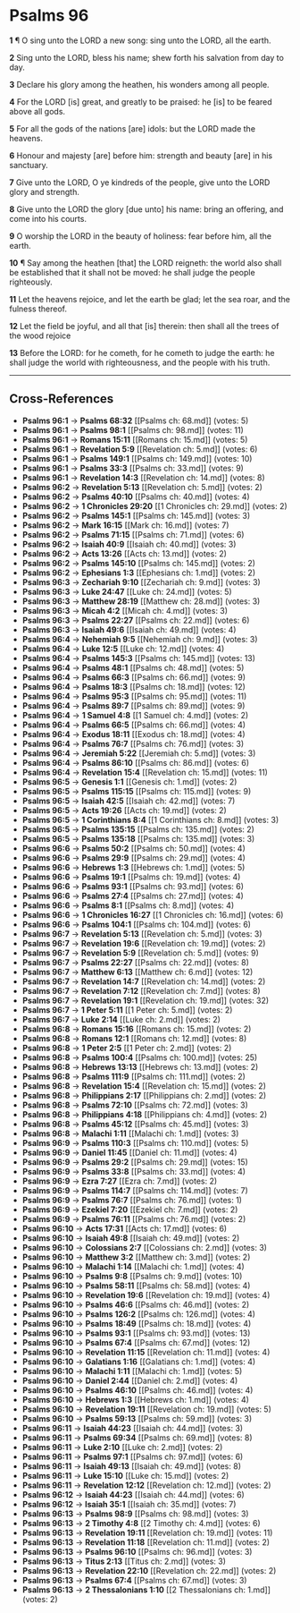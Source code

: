 # Psalms 96

**1** ¶ O sing unto the LORD a new song: sing unto the LORD, all the earth.

**2** Sing unto the LORD, bless his name; shew forth his salvation from day to day.

**3** Declare his glory among the heathen, his wonders among all people.

**4** For the LORD [is] great, and greatly to be praised: he [is] to be feared above all gods.

**5** For all the gods of the nations [are] idols: but the LORD made the heavens.

**6** Honour and majesty [are] before him: strength and beauty [are] in his sanctuary.

**7** Give unto the LORD, O ye kindreds of the people, give unto the LORD glory and strength.

**8** Give unto the LORD the glory [due unto] his name: bring an offering, and come into his courts.

**9** O worship the LORD in the beauty of holiness: fear before him, all the earth.

**10** ¶ Say among the heathen [that] the LORD reigneth: the world also shall be established that it shall not be moved: he shall judge the people righteously.

**11** Let the heavens rejoice, and let the earth be glad; let the sea roar, and the fulness thereof.

**12** Let the field be joyful, and all that [is] therein: then shall all the trees of the wood rejoice

**13** Before the LORD: for he cometh, for he cometh to judge the earth: he shall judge the world with righteousness, and the people with his truth.

---

## Cross-References

- **Psalms 96:1** → **Psalms 68:32** [[Psalms ch: 68.md]] (votes: 5)
- **Psalms 96:1** → **Psalms 98:1** [[Psalms ch: 98.md]] (votes: 11)
- **Psalms 96:1** → **Romans 15:11** [[Romans ch: 15.md]] (votes: 5)
- **Psalms 96:1** → **Revelation 5:9** [[Revelation ch: 5.md]] (votes: 6)
- **Psalms 96:1** → **Psalms 149:1** [[Psalms ch: 149.md]] (votes: 10)
- **Psalms 96:1** → **Psalms 33:3** [[Psalms ch: 33.md]] (votes: 9)
- **Psalms 96:1** → **Revelation 14:3** [[Revelation ch: 14.md]] (votes: 8)
- **Psalms 96:2** → **Revelation 5:13** [[Revelation ch: 5.md]] (votes: 2)
- **Psalms 96:2** → **Psalms 40:10** [[Psalms ch: 40.md]] (votes: 4)
- **Psalms 96:2** → **1 Chronicles 29:20** [[1 Chronicles ch: 29.md]] (votes: 2)
- **Psalms 96:2** → **Psalms 145:1** [[Psalms ch: 145.md]] (votes: 3)
- **Psalms 96:2** → **Mark 16:15** [[Mark ch: 16.md]] (votes: 7)
- **Psalms 96:2** → **Psalms 71:15** [[Psalms ch: 71.md]] (votes: 6)
- **Psalms 96:2** → **Isaiah 40:9** [[Isaiah ch: 40.md]] (votes: 3)
- **Psalms 96:2** → **Acts 13:26** [[Acts ch: 13.md]] (votes: 2)
- **Psalms 96:2** → **Psalms 145:10** [[Psalms ch: 145.md]] (votes: 2)
- **Psalms 96:2** → **Ephesians 1:3** [[Ephesians ch: 1.md]] (votes: 2)
- **Psalms 96:3** → **Zechariah 9:10** [[Zechariah ch: 9.md]] (votes: 3)
- **Psalms 96:3** → **Luke 24:47** [[Luke ch: 24.md]] (votes: 5)
- **Psalms 96:3** → **Matthew 28:19** [[Matthew ch: 28.md]] (votes: 3)
- **Psalms 96:3** → **Micah 4:2** [[Micah ch: 4.md]] (votes: 3)
- **Psalms 96:3** → **Psalms 22:27** [[Psalms ch: 22.md]] (votes: 6)
- **Psalms 96:3** → **Isaiah 49:6** [[Isaiah ch: 49.md]] (votes: 4)
- **Psalms 96:4** → **Nehemiah 9:5** [[Nehemiah ch: 9.md]] (votes: 3)
- **Psalms 96:4** → **Luke 12:5** [[Luke ch: 12.md]] (votes: 4)
- **Psalms 96:4** → **Psalms 145:3** [[Psalms ch: 145.md]] (votes: 13)
- **Psalms 96:4** → **Psalms 48:1** [[Psalms ch: 48.md]] (votes: 5)
- **Psalms 96:4** → **Psalms 66:3** [[Psalms ch: 66.md]] (votes: 9)
- **Psalms 96:4** → **Psalms 18:3** [[Psalms ch: 18.md]] (votes: 12)
- **Psalms 96:4** → **Psalms 95:3** [[Psalms ch: 95.md]] (votes: 11)
- **Psalms 96:4** → **Psalms 89:7** [[Psalms ch: 89.md]] (votes: 9)
- **Psalms 96:4** → **1 Samuel 4:8** [[1 Samuel ch: 4.md]] (votes: 2)
- **Psalms 96:4** → **Psalms 66:5** [[Psalms ch: 66.md]] (votes: 4)
- **Psalms 96:4** → **Exodus 18:11** [[Exodus ch: 18.md]] (votes: 4)
- **Psalms 96:4** → **Psalms 76:7** [[Psalms ch: 76.md]] (votes: 3)
- **Psalms 96:4** → **Jeremiah 5:22** [[Jeremiah ch: 5.md]] (votes: 3)
- **Psalms 96:4** → **Psalms 86:10** [[Psalms ch: 86.md]] (votes: 6)
- **Psalms 96:4** → **Revelation 15:4** [[Revelation ch: 15.md]] (votes: 11)
- **Psalms 96:5** → **Genesis 1:1** [[Genesis ch: 1.md]] (votes: 2)
- **Psalms 96:5** → **Psalms 115:15** [[Psalms ch: 115.md]] (votes: 9)
- **Psalms 96:5** → **Isaiah 42:5** [[Isaiah ch: 42.md]] (votes: 7)
- **Psalms 96:5** → **Acts 19:26** [[Acts ch: 19.md]] (votes: 2)
- **Psalms 96:5** → **1 Corinthians 8:4** [[1 Corinthians ch: 8.md]] (votes: 3)
- **Psalms 96:5** → **Psalms 135:15** [[Psalms ch: 135.md]] (votes: 2)
- **Psalms 96:5** → **Psalms 135:18** [[Psalms ch: 135.md]] (votes: 3)
- **Psalms 96:6** → **Psalms 50:2** [[Psalms ch: 50.md]] (votes: 4)
- **Psalms 96:6** → **Psalms 29:9** [[Psalms ch: 29.md]] (votes: 4)
- **Psalms 96:6** → **Hebrews 1:3** [[Hebrews ch: 1.md]] (votes: 5)
- **Psalms 96:6** → **Psalms 19:1** [[Psalms ch: 19.md]] (votes: 4)
- **Psalms 96:6** → **Psalms 93:1** [[Psalms ch: 93.md]] (votes: 6)
- **Psalms 96:6** → **Psalms 27:4** [[Psalms ch: 27.md]] (votes: 4)
- **Psalms 96:6** → **Psalms 8:1** [[Psalms ch: 8.md]] (votes: 4)
- **Psalms 96:6** → **1 Chronicles 16:27** [[1 Chronicles ch: 16.md]] (votes: 6)
- **Psalms 96:6** → **Psalms 104:1** [[Psalms ch: 104.md]] (votes: 6)
- **Psalms 96:7** → **Revelation 5:13** [[Revelation ch: 5.md]] (votes: 3)
- **Psalms 96:7** → **Revelation 19:6** [[Revelation ch: 19.md]] (votes: 2)
- **Psalms 96:7** → **Revelation 5:9** [[Revelation ch: 5.md]] (votes: 9)
- **Psalms 96:7** → **Psalms 22:27** [[Psalms ch: 22.md]] (votes: 8)
- **Psalms 96:7** → **Matthew 6:13** [[Matthew ch: 6.md]] (votes: 12)
- **Psalms 96:7** → **Revelation 14:7** [[Revelation ch: 14.md]] (votes: 2)
- **Psalms 96:7** → **Revelation 7:12** [[Revelation ch: 7.md]] (votes: 8)
- **Psalms 96:7** → **Revelation 19:1** [[Revelation ch: 19.md]] (votes: 32)
- **Psalms 96:7** → **1 Peter 5:11** [[1 Peter ch: 5.md]] (votes: 2)
- **Psalms 96:7** → **Luke 2:14** [[Luke ch: 2.md]] (votes: 2)
- **Psalms 96:8** → **Romans 15:16** [[Romans ch: 15.md]] (votes: 2)
- **Psalms 96:8** → **Romans 12:1** [[Romans ch: 12.md]] (votes: 8)
- **Psalms 96:8** → **1 Peter 2:5** [[1 Peter ch: 2.md]] (votes: 2)
- **Psalms 96:8** → **Psalms 100:4** [[Psalms ch: 100.md]] (votes: 25)
- **Psalms 96:8** → **Hebrews 13:13** [[Hebrews ch: 13.md]] (votes: 2)
- **Psalms 96:8** → **Psalms 111:9** [[Psalms ch: 111.md]] (votes: 2)
- **Psalms 96:8** → **Revelation 15:4** [[Revelation ch: 15.md]] (votes: 2)
- **Psalms 96:8** → **Philippians 2:17** [[Philippians ch: 2.md]] (votes: 2)
- **Psalms 96:8** → **Psalms 72:10** [[Psalms ch: 72.md]] (votes: 3)
- **Psalms 96:8** → **Philippians 4:18** [[Philippians ch: 4.md]] (votes: 2)
- **Psalms 96:8** → **Psalms 45:12** [[Psalms ch: 45.md]] (votes: 3)
- **Psalms 96:8** → **Malachi 1:11** [[Malachi ch: 1.md]] (votes: 3)
- **Psalms 96:9** → **Psalms 110:3** [[Psalms ch: 110.md]] (votes: 5)
- **Psalms 96:9** → **Daniel 11:45** [[Daniel ch: 11.md]] (votes: 4)
- **Psalms 96:9** → **Psalms 29:2** [[Psalms ch: 29.md]] (votes: 15)
- **Psalms 96:9** → **Psalms 33:8** [[Psalms ch: 33.md]] (votes: 4)
- **Psalms 96:9** → **Ezra 7:27** [[Ezra ch: 7.md]] (votes: 2)
- **Psalms 96:9** → **Psalms 114:7** [[Psalms ch: 114.md]] (votes: 7)
- **Psalms 96:9** → **Psalms 76:7** [[Psalms ch: 76.md]] (votes: 1)
- **Psalms 96:9** → **Ezekiel 7:20** [[Ezekiel ch: 7.md]] (votes: 2)
- **Psalms 96:9** → **Psalms 76:11** [[Psalms ch: 76.md]] (votes: 2)
- **Psalms 96:10** → **Acts 17:31** [[Acts ch: 17.md]] (votes: 6)
- **Psalms 96:10** → **Isaiah 49:8** [[Isaiah ch: 49.md]] (votes: 2)
- **Psalms 96:10** → **Colossians 2:7** [[Colossians ch: 2.md]] (votes: 3)
- **Psalms 96:10** → **Matthew 3:2** [[Matthew ch: 3.md]] (votes: 2)
- **Psalms 96:10** → **Malachi 1:14** [[Malachi ch: 1.md]] (votes: 4)
- **Psalms 96:10** → **Psalms 9:8** [[Psalms ch: 9.md]] (votes: 10)
- **Psalms 96:10** → **Psalms 58:11** [[Psalms ch: 58.md]] (votes: 4)
- **Psalms 96:10** → **Revelation 19:6** [[Revelation ch: 19.md]] (votes: 4)
- **Psalms 96:10** → **Psalms 46:6** [[Psalms ch: 46.md]] (votes: 2)
- **Psalms 96:10** → **Psalms 126:2** [[Psalms ch: 126.md]] (votes: 4)
- **Psalms 96:10** → **Psalms 18:49** [[Psalms ch: 18.md]] (votes: 4)
- **Psalms 96:10** → **Psalms 93:1** [[Psalms ch: 93.md]] (votes: 13)
- **Psalms 96:10** → **Psalms 67:4** [[Psalms ch: 67.md]] (votes: 12)
- **Psalms 96:10** → **Revelation 11:15** [[Revelation ch: 11.md]] (votes: 4)
- **Psalms 96:10** → **Galatians 1:16** [[Galatians ch: 1.md]] (votes: 4)
- **Psalms 96:10** → **Malachi 1:11** [[Malachi ch: 1.md]] (votes: 5)
- **Psalms 96:10** → **Daniel 2:44** [[Daniel ch: 2.md]] (votes: 4)
- **Psalms 96:10** → **Psalms 46:10** [[Psalms ch: 46.md]] (votes: 4)
- **Psalms 96:10** → **Hebrews 1:3** [[Hebrews ch: 1.md]] (votes: 4)
- **Psalms 96:10** → **Revelation 19:11** [[Revelation ch: 19.md]] (votes: 5)
- **Psalms 96:10** → **Psalms 59:13** [[Psalms ch: 59.md]] (votes: 3)
- **Psalms 96:11** → **Isaiah 44:23** [[Isaiah ch: 44.md]] (votes: 3)
- **Psalms 96:11** → **Psalms 69:34** [[Psalms ch: 69.md]] (votes: 8)
- **Psalms 96:11** → **Luke 2:10** [[Luke ch: 2.md]] (votes: 2)
- **Psalms 96:11** → **Psalms 97:1** [[Psalms ch: 97.md]] (votes: 6)
- **Psalms 96:11** → **Isaiah 49:13** [[Isaiah ch: 49.md]] (votes: 8)
- **Psalms 96:11** → **Luke 15:10** [[Luke ch: 15.md]] (votes: 2)
- **Psalms 96:11** → **Revelation 12:12** [[Revelation ch: 12.md]] (votes: 2)
- **Psalms 96:12** → **Isaiah 44:23** [[Isaiah ch: 44.md]] (votes: 6)
- **Psalms 96:12** → **Isaiah 35:1** [[Isaiah ch: 35.md]] (votes: 7)
- **Psalms 96:13** → **Psalms 98:9** [[Psalms ch: 98.md]] (votes: 3)
- **Psalms 96:13** → **2 Timothy 4:8** [[2 Timothy ch: 4.md]] (votes: 6)
- **Psalms 96:13** → **Revelation 19:11** [[Revelation ch: 19.md]] (votes: 11)
- **Psalms 96:13** → **Revelation 11:18** [[Revelation ch: 11.md]] (votes: 2)
- **Psalms 96:13** → **Psalms 96:10** [[Psalms ch: 96.md]] (votes: 3)
- **Psalms 96:13** → **Titus 2:13** [[Titus ch: 2.md]] (votes: 3)
- **Psalms 96:13** → **Revelation 22:10** [[Revelation ch: 22.md]] (votes: 2)
- **Psalms 96:13** → **Psalms 67:4** [[Psalms ch: 67.md]] (votes: 3)
- **Psalms 96:13** → **2 Thessalonians 1:10** [[2 Thessalonians ch: 1.md]] (votes: 2)
